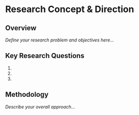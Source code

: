 

# Research Concept & Direction

## Overview

*Define your research problem and objectives here...*

## Key Research Questions

1. 
2. 
3. 

## Methodology

*Describe your overall approach...*

